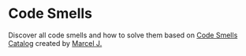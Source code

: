 # Code Smells

Discover all code smells and how to solve them based on [Code Smells Catalog](https://luzkan.github.io/smells/) created by [Marcel J.](https://www.linkedin.com/in/luzkan/)

